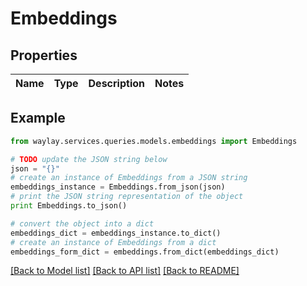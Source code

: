 # Embeddings


## Properties

Name | Type | Description | Notes
------------ | ------------- | ------------- | -------------

## Example

```python
from waylay.services.queries.models.embeddings import Embeddings

# TODO update the JSON string below
json = "{}"
# create an instance of Embeddings from a JSON string
embeddings_instance = Embeddings.from_json(json)
# print the JSON string representation of the object
print Embeddings.to_json()

# convert the object into a dict
embeddings_dict = embeddings_instance.to_dict()
# create an instance of Embeddings from a dict
embeddings_form_dict = embeddings.from_dict(embeddings_dict)
```
[[Back to Model list]](../README.md#documentation-for-models) [[Back to API list]](../README.md#documentation-for-api-endpoints) [[Back to README]](../README.md)


